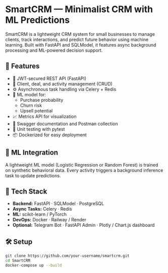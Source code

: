 # SmartCRM — Minimalist CRM with ML Predictions

SmartCRM is a lightweight CRM system for small businesses to manage clients, track interactions, and predict future behavior using machine learning. Built with FastAPI and SQLModel, it features async background processing and ML-powered decision support.

## 🚀 Features

- 🔐 JWT-secured REST API (FastAPI)
- 👥 Client, deal, and activity management (CRUD)
- ⚙️ Asynchronous task handling via Celery + Redis
- 🤖 ML model for:
  - Purchase probability
  - Churn risk
  - Upsell potential
- 📈 Metrics API for visualization
- 📄 Swagger documentation and Postman collection
- 🧪 Unit testing with pytest
- 📦 Dockerized for easy deployment

## 🧠 ML Integration

A lightweight ML model (Logistic Regression or Random Forest) is trained on synthetic behavioral data. Every activity triggers a background inference task to update predictions.

## 🔧 Tech Stack

- **Backend:** FastAPI · SQLModel · PostgreSQL
- **Async Tasks:** Celery · Redis
- **ML:** scikit-learn / PyTorch
- **DevOps:** Docker · Railway / Render
- **Optional:** Telegram Bot · FastAPI Admin · Plotly / Chart.js dashboard

## 🛠️ Setup

```bash
git clone https://github.com/your-username/smartcrm.git
cd SmartCRM
docker-compose up --build
